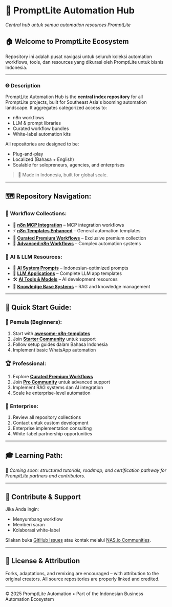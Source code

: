 # 🚀 PromptLite Automation Hub
*Central hub untuk semua automation resources PromptLite*

## 🏠 Welcome to PromptLite Ecosystem
Repository ini adalah pusat navigasi untuk seluruh koleksi automation workflows, tools, dan resources yang dikurasi oleh PromptLite untuk bisnis Indonesia.

---

### 🌐 Description
PromptLite Automation Hub is the **central index repository** for all PromptLite projects, built for Southeast Asia's booming automation landscape. It aggregates categorized access to:
- n8n workflows
- LLM & prompt libraries
- Curated workflow bundles
- White-label automation kits

All repositories are designed to be:
- Plug-and-play
- Localized (Bahasa + English)
- Scalable for solopreneurs, agencies, and enterprises

> 🧠 Made in Indonesia, built for global scale.

---

## 🗺️ Repository Navigation:

### 🔄 Workflow Collections:
- 🔌 **[n8n MCP Integration](https://github.com/promptlite/n8n-mcp)** – MCP integration workflows
- ⚡ **[n8n Templates Enhanced](https://github.com/promptlite/awesome-n8n-templates)** – General automation templates
- 🎯 **[Curated Premium Workflows](https://github.com/promptlite/promptlite-curated-workflows)** – Exclusive premium collection
- 🔧 **[Advanced n8n Workflows](https://github.com/promptlite/n8n-workflows)** – Complex automation systems

### 🤖 AI & LLM Resources:
- 🧠 **[AI System Prompts](https://github.com/promptlite/awesome-ai-system-prompts)** – Indonesian-optimized prompts
- 📱 **[LLM Applications](https://github.com/promptlite/awesome-llm-apps)** – Complete LLM app templates
- 🛠️ **[AI Tools & Models](https://github.com/promptlite/system-prompts-and-models-of-ai-tools)** – AI development resources
- 💾 **[Knowledge Base Systems](https://github.com/promptlite/anything-llm)** – RAG and knowledge management

---

## 🎯 Quick Start Guide:

### 👶 Pemula (Beginners):
1. Start with **[awesome-n8n-templates](https://github.com/promptlite/awesome-n8n-templates)**
2. Join **[Starter Community](https://nas.io/otomasi-bisnis-id)** untuk support
3. Follow setup guides dalam Bahasa Indonesia
4. Implement basic WhatsApp automation

### 🏆 Professional:
1. Explore **[Curated Premium Workflows](https://github.com/promptlite/promptlite-curated-workflows)**
2. Join **[Pro Community](https://nas.io/automation-pro-id)** untuk advanced support
3. Implement RAG systems dan AI integration
4. Scale ke enterprise-level automation

### 🚀 Enterprise:
1. Review all repository collections
2. Contact untuk custom development
3. Enterprise implementation consulting
4. White-label partnership opportunities

---

## 🎓 Learning Path:
🚧 *Coming soon: structured tutorials, roadmap, and certification pathway for PromptLite partners and contributors.*

---

## 🙌 Contribute & Support
Jika Anda ingin:
- Menyumbang workflow
- Memberi saran
- Kolaborasi white-label

Silakan buka [GitHub Issues](https://github.com/promptlite/promptlite-automation-hub/issues) atau kontak melalui [NAS.io Communities](https://nas.io/otomasi-bisnis-id).

---

## 📢 License & Attribution
Forks, adaptations, and remixing are encouraged – with attribution to the original creators. All source repositories are properly linked and credited.

---

© 2025 PromptLite Automation • Part of the Indonesian Business Automation Ecosystem
